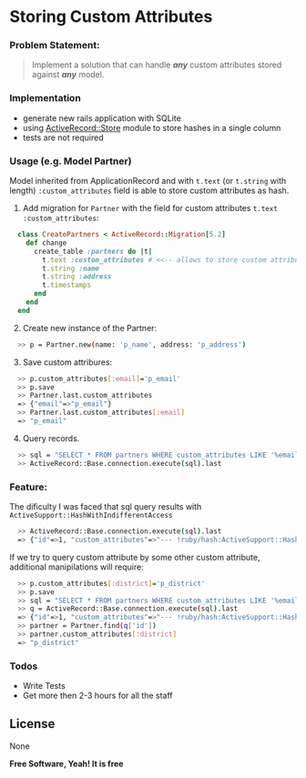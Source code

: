 # Storing Custom Attributes

### Problem Statement:
> Implement a solution that can handle ***any*** custom attributes stored against ***any*** model. 

### Implementation

  - generate new rails application with SQLite
  - using [ActiveRecord::Store](https://api.rubyonrails.org/classes/ActiveRecord/Store.html) module to store hashes in a single column
  - tests are not required


### Usage (e.g. Model Partner)

Model inherited from ApplicationRecord and with `t.text` (or `t.string` with length) `:custom_attributes` field is able to store custom attributes as hash.

1. Add migration for `Partner` with the field for custom attributes `t.text :custom_attributes`:
```ruby
  class CreatePartners < ActiveRecord::Migration[5.2]
    def change
      create_table :partners do |t|
        t.text :custom_attributes # <<-- allows to store custom attributes
        t.string :name
        t.string :address
        t.timestamps
      end
    end
  end
```
2. Create new instance of the Partner:
```sh
  >> p = Partner.new(name: 'p_name', address: 'p_address')
```
3. Save custom attribures:
```sh
  >> p.custom_attributes[:email]='p_email'
  >> p.save
  >> Partner.last.custom_attributes
  => {"email"=>"p_email"}
  >> Partner.last.custom_attributes[:email]
  => "p_email"
```
4. Query records. 
```sh
  >> sql = "SELECT * FROM partners WHERE custom_attributes LIKE '%email: p_email%';"
  >> ActiveRecord::Base.connection.execute(sql).last
```

### Feature:
The dificulty I was faced that sql query results with `ActiveSupport::HashWithIndifferentAccess`

```sh
  >> ActiveRecord::Base.connection.execute(sql).last
  => {"id"=>1, "custom_attributes"=>"--- !ruby/hash:ActiveSupport::HashWithIndifferentAccess\nemail: p_email\n", "created_at"=>...
```
If we try to query custom attribute by some other custom attribute, additional manipilations will require:

```sh
  >> p.custom_attributes[:district]='p_district'
  >> p.save
  >> sql = "SELECT * FROM partners WHERE custom_attributes LIKE '%email: p_email%';"
  >> q = ActiveRecord::Base.connection.execute(sql).last
  => {"id"=>1, "custom_attributes"=>"--- !ruby/hash:ActiveSupport::HashWithIndifferentAccess\nemail: p_email\ndistrict: p_district\n"
  >> partner = Partner.find(q['id'])
  >> partner.custom_attributes[:district]
  => "p_district"
```

### Todos

 - Write Tests
 - Get more then 2-3 hours for all the staff

License
----

None


**Free Software, Yeah! It is free**
